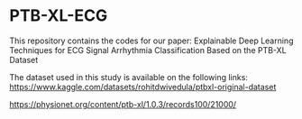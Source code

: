 # PTB-XL-ECG
This repository contains the codes for our paper: Explainable Deep Learning Techniques for ECG Signal Arrhythmia Classification Based on the PTB-XL Dataset

The dataset used in this study is available on the following links:
https://www.kaggle.com/datasets/rohitdwivedula/ptbxl-original-dataset

https://physionet.org/content/ptb-xl/1.0.3/records100/21000/


